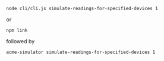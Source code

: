 ```
node cli/cli.js simulate-readings-for-specified-devices 1
```

or

```
npm link
```
followed by
```
acme-simulator simulate-readings-for-specified-devices 1
```
